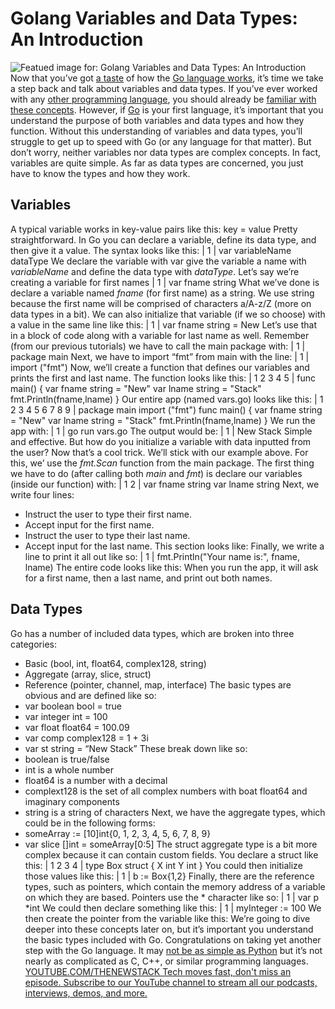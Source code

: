 # Golang Variables and Data Types: An Introduction
![Featued image for: Golang Variables and Data Types: An Introduction](https://cdn.thenewstack.io/media/2024/04/786e8015-cat-7928232_1280-1024x703.png)
Now that you’ve got
[ a taste](https://thenewstack.io/learn-the-go-programming-language-start-here/) of how the [Go language works](https://thenewstack.io/import-and-use-a-third-party-package-in-golang/), it’s time we take a step back and talk about variables and data types. If you’ve ever worked with any [other programming language](https://thenewstack.io/best-practices-for-naming-variables-what-the-research-shows/), you should already be [familiar with these concepts](https://thenewstack.io/python-for-beginners-data-types/). However, if [Go](https://thenewstack.io/golang-co-creator-rob-pike-what-go-got-right-and-wrong/) is your first language, it’s important that you understand the purpose of both variables and data types and how they function.
Without this understanding of variables and data types, you’ll struggle to get up to speed with Go (or any language for that matter). But don’t worry, neither variables nor data types are complex concepts. In fact, variables are quite simple. As far as data types are concerned, you just have to know the types and how they work.
## Variables
A typical variable works in key-value pairs like this:
key = value
Pretty straightforward.
In Go you can declare a variable, define its data type, and then give it a value. The syntax looks like this:
|
1
|
var variableName dataType
We declare the variable with var give the variable a name with
*variableName* and define the data type with *dataType*. Let’s say we’re creating a variable for first names
|
1
|
var fname string
What we’ve done is declare a variable named
*fname* (for first name) as a string. We use string because the first name will be comprised of characters a/A-z/Z (more on data types in a bit).
We can also initialize that variable (if we so choose) with a value in the same line like this:
|
1
|
var fname string = New
Let’s use that in a block of code along with a variable for last name as well. Remember (from our previous tutorials) we have to call the main package with:
|
1
|
package main
Next, we have to import “fmt” from main with the line:
|
1
|
import ("fmt")
Now, we’ll create a function that defines our variables and prints the first and last name. The function looks like this:
|
1
2
3
4
5
|
func main() {
var fname string = "New"
var lname string = "Stack"
fmt.Println(fname,lname)
}
Our entire app (named vars.go) looks like this:
|
1
2
3
4
5
6
7
8
9
|
package main
import ("fmt")
func main() {
var fname string = "New"
var lname string = "Stack"
fmt.Println(fname,lname)
}
We run the app with:
|
1
|
go run vars.go
The output would be:
|
1
|
New Stack
Simple and effective.
But how do you initialize a variable with data inputted from the user? Now that’s a cool trick. We’ll stick with our example above. For this, we’ use the
*fmt.Scan* function from the main package. The first thing we have to do (after calling both *main* and *fmt*) is declare our variables (inside our function) with:
|
1
2
|
var fname string
var lname string
Next, we write four lines:
- Instruct the user to type their first name.
- Accept input for the first name.
- Instruct the user to type their last name.
- Accept input for the last name.
This section looks like:
Finally, we write a line to print it all out like so:
|
1
|
fmt.Println("Your name is:", fname, lname)
The entire code looks like this:
When you run the app, it will ask for a first name, then a last name, and print out both names.
## Data Types
Go has a number of included data types, which are broken into three categories:
- Basic (bool, int, float64, complex128, string)
- Aggregate (array, slice, struct)
- Reference (pointer, channel, map, interface)
The basic types are obvious and are defined like so:
- var boolean bool = true
- var integer int = 100
- var float float64 = 100.09
- var comp complex128 = 1 + 3i
- var st string = “New Stack”
These break down like so:
- boolean is true/false
- int is a whole number
- float64 is a number with a decimal
- complext128 is the set of all complex numbers with boat float64 and imaginary components
- string is a string of characters
Next, we have the aggregate types, which could be in the following forms:
- someArray := [10]int{0, 1, 2, 3, 4, 5, 6, 7, 8, 9}
- var slice []int = someArray[0:5]
The struct aggregate type is a bit more complex because it can contain custom fields. You declare a struct like this:
|
1
2
3
4
|
type Box struct {
X int
Y int
}
You could then initialize those values like this:
|
1
|
b := Box{1,2}
Finally, there are the reference types, such as pointers, which contain the memory address of a variable on which they are based. Pointers use the * character like so:
|
1
|
var p *int
We could then declare something like this:
|
1
|
myInteger := 100
We then create the pointer from the variable like this:
We’re going to dive deeper into these concepts later on, but it’s important you understand the basic types included with Go.
Congratulations on taking yet another step with the Go language. It may
[not be as simple as Python](https://thenewstack.io/an-introduction-to-python-for-non-programmers/) but it’s not nearly as complicated as C, C++, or similar programming languages. [
YOUTUBE.COM/THENEWSTACK
Tech moves fast, don't miss an episode. Subscribe to our YouTube
channel to stream all our podcasts, interviews, demos, and more.
](https://youtube.com/thenewstack?sub_confirmation=1)